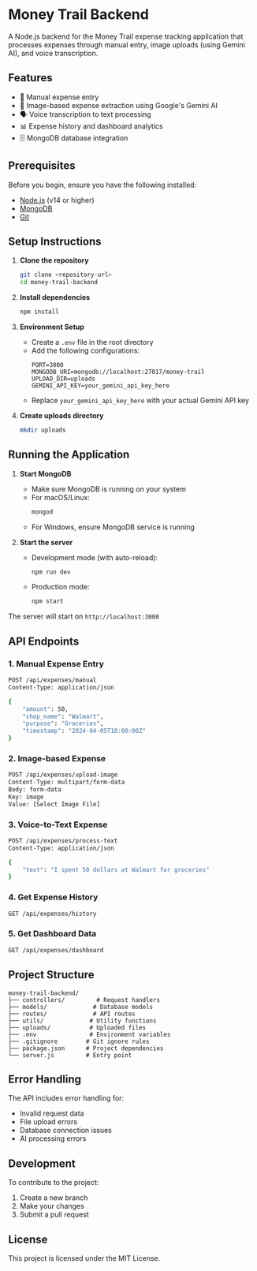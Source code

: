 # Money Trail Backend

A Node.js backend for the Money Trail expense tracking application that processes expenses through manual entry, image uploads (using Gemini AI), and voice transcription.

## Features

- 📝 Manual expense entry
- 📸 Image-based expense extraction using Google's Gemini AI
- 🗣️ Voice transcription to text processing
- 📊 Expense history and dashboard analytics
- 🗄️ MongoDB database integration

## Prerequisites

Before you begin, ensure you have the following installed:

- [Node.js](https://nodejs.org/) (v14 or higher)
- [MongoDB](https://www.mongodb.com/try/download/community)
- [Git](https://git-scm.com/)

## Setup Instructions

1. **Clone the repository**

   ```bash
   git clone <repository-url>
   cd money-trail-backend
   ```

2. **Install dependencies**

   ```bash
   npm install
   ```

3. **Environment Setup**

   - Create a `.env` file in the root directory
   - Add the following configurations:
     ```env
     PORT=3000
     MONGODB_URI=mongodb://localhost:27017/money-trail
     UPLOAD_DIR=uploads
     GEMINI_API_KEY=your_gemini_api_key_here
     ```
   - Replace `your_gemini_api_key_here` with your actual Gemini API key

4. **Create uploads directory**
   ```bash
   mkdir uploads
   ```

## Running the Application

1. **Start MongoDB**

   - Make sure MongoDB is running on your system
   - For macOS/Linux:
     ```bash
     mongod
     ```
   - For Windows, ensure MongoDB service is running

2. **Start the server**
   - Development mode (with auto-reload):
     ```bash
     npm run dev
     ```
   - Production mode:
     ```bash
     npm start
     ```

The server will start on `http://localhost:3000`

## API Endpoints

### 1. Manual Expense Entry

```bash
POST /api/expenses/manual
Content-Type: application/json

{
    "amount": 50,
    "shop_name": "Walmart",
    "purpose": "Groceries",
    "timestamp": "2024-04-05T10:00:00Z"
}
```

### 2. Image-based Expense

```bash
POST /api/expenses/upload-image
Content-Type: multipart/form-data
Body: form-data
Key: image
Value: [Select Image File]
```

### 3. Voice-to-Text Expense

```bash
POST /api/expenses/process-text
Content-Type: application/json

{
    "text": "I spent 50 dollars at Walmart for groceries"
}
```

### 4. Get Expense History

```bash
GET /api/expenses/history
```

### 5. Get Dashboard Data

```bash
GET /api/expenses/dashboard
```

## Project Structure

```
money-trail-backend/
├── controllers/         # Request handlers
├── models/             # Database models
├── routes/             # API routes
├── utils/             # Utility functions
├── uploads/           # Uploaded files
├── .env               # Environment variables
├── .gitignore        # Git ignore rules
├── package.json      # Project dependencies
└── server.js         # Entry point
```

## Error Handling

The API includes error handling for:

- Invalid request data
- File upload errors
- Database connection issues
- AI processing errors

## Development

To contribute to the project:

1. Create a new branch
2. Make your changes
3. Submit a pull request

## License

This project is licensed under the MIT License.
